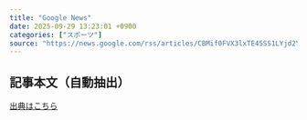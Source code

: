 ```yaml
---
title: "Google News"
date: 2025-09-29 13:23:01 +0900
categories: ["スポーツ"]
source: "https://news.google.com/rss/articles/CBMif0FVX3lxTE45SS1LYjd2YU9BcFQzMFVrbUlRbEQyZUxNT1VjaTZmNHYzZlVLaWJTMnBhUVdVaWxTeXM1OExmUDdqYmp6bkVVbU4td3VyLUxjMkgyLU10UE1EbG9oWlpvQ2t4OGZ3aXFWeGZTeF9aM29SazlaUHEwZk5aS3FHT2M?oc=5"
---
```


## 記事本文（自動抽出）
<body class="y0K44d EA71Tc" id="readabilityBody"></body>

[出典はこちら](https://news.google.com/rss/articles/CBMif0FVX3lxTE45SS1LYjd2YU9BcFQzMFVrbUlRbEQyZUxNT1VjaTZmNHYzZlVLaWJTMnBhUVdVaWxTeXM1OExmUDdqYmp6bkVVbU4td3VyLUxjMkgyLU10UE1EbG9oWlpvQ2t4OGZ3aXFWeGZTeF9aM29SazlaUHEwZk5aS3FHT2M?oc=5)
